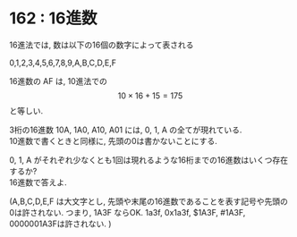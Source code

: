 # 162 : 16進数

16進法では, 数は以下の16個の数字によって表される

0,1,2,3,4,5,6,7,8,9,A,B,C,D,E,F

16進数の AF は, 10進法での$$10\times 16 + 15 = 175$$と等しい.

3桁の16進数 10A, 1A0, A10, A01 には, 0, 1, A の全てが現れている.  
10進数で書くときと同様に, 先頭の0は書かないことにする.

0, 1, A がそれぞれ少なくとも1回は現れるような16桁までの16進数はいくつ存在するか?  
16進数で答えよ.

\(A,B,C,D,E,F は大文字とし, 先頭や末尾の16進数であることを表す記号や先頭の0は許されない. つまり, 1A3F ならOK. 1a3f, 0x1a3f, $1A3F, \#1A3F, 0000001A3Fは許されない. \)

